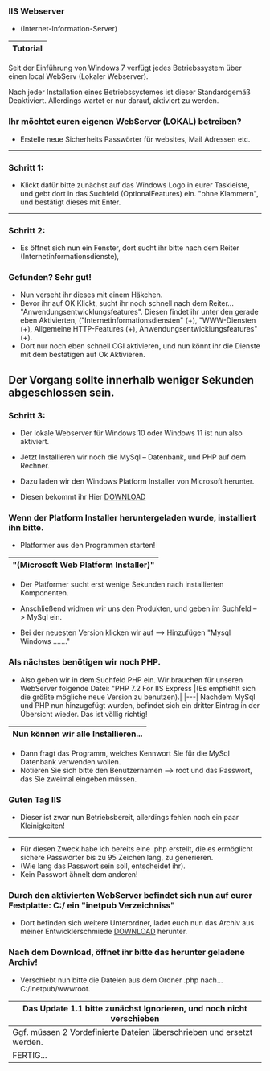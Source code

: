 ### IIS Webserver 
- (Internet-Information-Server)

|Tutorial|
|---|

Seit der Einführung von Windows 7 verfügt jedes Betriebssystem über einen local WebServ (Lokaler Webserver). 

Nach jeder Installation eines Betriebssystemes ist dieser Standardgemäß Deaktiviert. 
Allerdings wartet er nur darauf, aktiviert zu werden.

### Ihr möchtet euren eigenen WebServer (LOKAL) betreiben?



- Erstelle neue Sicherheits Passwörter für websites, Mail Adressen etc.
---
### Schritt 1:
- Klickt dafür bitte zunächst auf das Windows Logo in eurer Taskleiste, und gebt dort in das Suchfeld (OptionalFeatures) ein. 
"ohne Klammern", und bestätigt dieses mit Enter.
---
### Schritt 2:
- Es öffnet sich nun ein Fenster, dort sucht ihr bitte nach dem Reiter (Internetinformationsdienste),

### Gefunden? Sehr gut! 

- Nun verseht ihr dieses mit einem Häkchen. 
- Bevor ihr auf OK Klickt, sucht ihr noch schnell nach dem Reiter... "Anwendungsentwicklungsfeatures". Diesen findet ihr unter den gerade eben Aktivierten, ("Internetinformationsdiensten" (+), "WWW-Diensten (+), Allgemeine HTTP-Features (+), Anwendungsentwicklungsfeatures" (+). 
- Dort nur noch eben schnell CGI aktivieren, und nun könnt ihr die Dienste mit dem bestätigen auf Ok Aktivieren.

Der Vorgang sollte innerhalb weniger Sekunden abgeschlossen sein. 
---

### Schritt 3:
- Der lokale Webserver für Windows 10 oder Windows 11 ist nun also aktiviert.
- Jetzt Installieren wir noch die MySql – Datenbank, und PHP auf dem Rechner.
 
- Dazu laden wir den Windows Platform Installer von Microsoft herunter.
- Diesen bekommt ihr Hier [DOWNLOAD](https://go.microsoft.com/fwlink/?LinkId=287166)

### Wenn der Platform Installer heruntergeladen wurde, installiert ihn bitte. 

- Platformer aus den Programmen starten!

|"(Microsoft Web Platform Installer)"|
|---|

- Der Platformer sucht erst wenige Sekunden nach installierten Komponenten.

- Anschließend widmen wir uns den Produkten, und geben im Suchfeld –> MySql ein.
- Bei der neuesten Version klicken wir auf –> Hinzufügen "Mysql Windows ......."

### Als nächstes benötigen wir noch PHP. 
- Also geben wir in dem Suchfeld PHP ein. Wir brauchen für unseren WebServer folgende Datei: "PHP 7.2 For IIS Express 
|(Es empfiehlt sich die größte mögliche neue Version zu benutzen).|
|---|
Nachdem MySql und PHP nun hinzugefügt wurden, befindet sich ein dritter Eintrag in der Übersicht wieder. Das ist völlig richtig!

|Nun können wir alle Installieren...|
|---|

- Dann fragt das Programm, welches Kennwort Sie für die MySql Datenbank verwenden wollen. 
- Notieren Sie sich bitte den Benutzernamen –> root und das Passwort, das Sie zweimal eingeben müssen.

### Guten Tag IIS
- Dieser ist zwar nun Betriebsbereit, allerdings fehlen noch ein paar Kleinigkeiten!
---
- Für diesen Zweck habe ich bereits eine .php erstellt, die es ermöglicht sichere Passwörter bis zu 95 Zeichen lang, zu generieren. 
- (Wie lang das Passwort sein soll, entscheidet ihr). 
- Kein Passwort ähnelt dem anderen!

### Durch den aktivierten WebServer befindet sich nun auf eurer Festplatte: C:/ ein "inetpub Verzeichniss" 
- Dort befinden sich weitere Unterordner, ladet euch nun das Archiv aus meiner Entwicklerschmiede [DOWNLOAD]([https://go.microsoft.com/fwlink/?LinkId=287166](https://github.com/bylickilabs/InternetInformationServer/archive/refs/heads/main.zip)) herunter.

### Nach dem Download, öffnet ihr bitte das herunter geladene Archiv! 
- Verschiebt nun bitte die Dateien aus dem Ordner .php nach... C:/inetpub/wwwroot.

|Das Update 1.1 bitte zunächst Ignorieren, und noch nicht verschieben|
|---|
|Ggf. müssen 2 Vordefinierte Dateien überschrieben und ersetzt werden.|
|FERTIG...|
